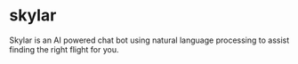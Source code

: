 # skylar
Skylar is an AI powered chat bot using natural language processing to assist finding the right flight for you.
